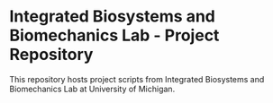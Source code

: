 # Integrated Biosystems and Biomechanics Lab - Project Repository
This repository hosts project scripts from Integrated Biosystems and Biomechanics Lab at University of Michigan. 

